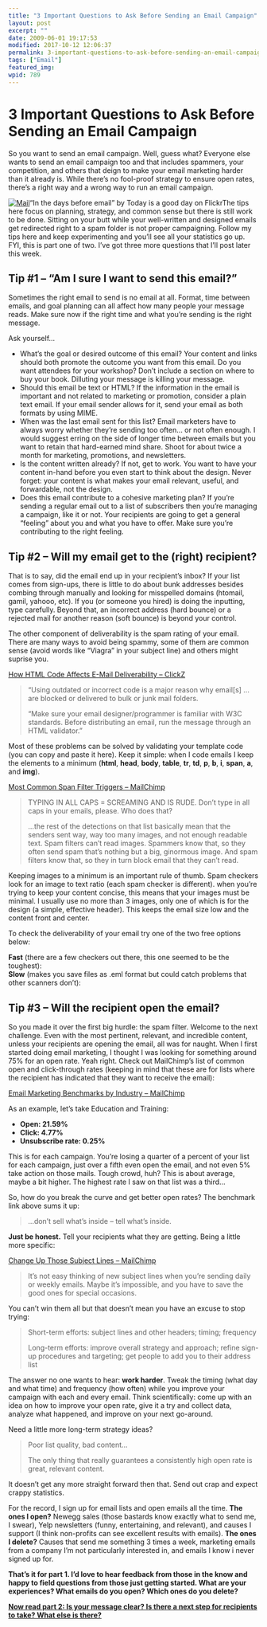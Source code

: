```yaml
---
title: "3 Important Questions to Ask Before Sending an Email Campaign"
layout: post
excerpt: ""
date: 2009-06-01 19:17:53
modified: 2017-10-12 12:06:37
permalink: 3-important-questions-to-ask-before-sending-an-email-campaign/index.html
tags: ["Email"]
featured_img: 
wpid: 789
---
```


# 3 Important Questions to Ask Before Sending an Email Campaign

So you want to send an email campaign. Well, guess what? Everyone else wants to send an email campaign too and that includes spammers, your competition, and others that deign to make your email marketing harder than it already is. While there’s no fool-proof strategy to ensure open rates, there’s a right way and a wrong way to run an email campaign.

[![Mail](/_images/2009/06/the_mail.jpg)](http://www.flickr.com/photos/good_day/19705415/)“In the days before email” by Today is a good day on FlickrThe tips here focus on planning, strategy, and common sense but there is still work to be done. Sitting on your butt while your well-written and designed emails get redirected right to a spam folder is not proper campaigning. Follow my tips here and keep experimenting and you’ll see all your statistics go up. FYI, this is part one of two. I’ve got three more questions that I’ll post later this week.

Tip #1 – “Am I sure I want to send this email?”
-----------------------------------------------

Sometimes the right email to send is no email at all. Format, time between emails, and goal planning can all affect how many people your message reads. Make sure now if the right time and what you’re sending is the right message.

Ask yourself…

- What’s the goal or desired outcome of this email? Your content and links should both promote the outcome you want from this email. Do you want attendees for your workshop? Don’t include a section on where to buy your book. Dilluting your message is killing your message.
- Should this email be text or HTML? If the information in the email is important and not related to marketing or promotion, consider a plain text email. If your email sender allows for it, send your email as both formats by using MIME.
- When was the last email sent for this list? Email marketers have to always worry whether they’re sending too often… or not often enough. I would suggest erring on the side of longer time between emails but you want to retain that hard-earned mind share. Shoot for about twice a month for marketing, promotions, and newsletters.
- Is the content written already? If not, get to work. You want to have your content in-hand before you even start to think about the design. Never forget: your content is what makes your email relevant, useful, and forwardable, not the design.
- Does this email contribute to a cohesive marketing plan? If you’re sending a regular email out to a list of subscribers then you’re managing a campaign, like it or not. Your recipients are going to get a general “feeling” about you and what you have to offer. Make sure you’re contributing to the right feeling.

Tip #2 – Will my email get to the (right) recipient?
----------------------------------------------------

That is to say, did the email end up in your recipient’s inbox? If your list comes from sign-ups, there is little to do about bunk addresses besides combing through manually and looking for misspelled domains (htomail, gamil, yahooo, etc). If you (or someone you hired) is doing the inputting, type carefully. Beyond that, an incorrect address (hard bounce) or a rejected mail for another reason (soft bounce) is beyond your control.

The other component of deliverability is the spam rating of your email. There are many ways to avoid being spammy, some of them are common sense (avoid words like “Viagra” in your subject line) and others might suprise you.

[How HTML Code Affects E-Mail Deliverability – ClickZ](http://www.clickz.com/3490146)

> “Using outdated or incorrect code is a major reason why email\[s\] … are blocked or delivered to bulk or junk mail folders.
> 
> “Make sure your email designer/programmer is familiar with W3C standards. Before distributing an email, run the message through an HTML validator.”

Most of these problems can be solved by validating your template code (you can copy and paste it here). Keep it simple: when I code emails I keep the elements to a minimum (**html**, **head**, **body**, **table**, **tr**, **td**, **p**, **b**, **i**, **span**, **a**, and **img**).

[Most Common Span Filter Triggers – MailChimp](http://www.mailchimp.com/blog/most-common-spam-filter-triggers/)

> TYPING IN ALL CAPS = SCREAMING AND IS RUDE. Don’t type in all caps in your emails, please. Who does that?
> 
> …the rest of the detections on that list basically mean that the senders sent way, way too many images, and not enough readable text. Spam filters can’t read images. Spammers know that, so they often send spam that’s nothing but a big, ginormous image. And spam filters know that, so they in turn block email that they can’t read.

Keeping images to a minimum is an important rule of thumb. Spam checkers look for an image to text ratio (each spam checker is different). when you’re trying to keep your content concise, this means that your images must be minimal. I usually use no more than 3 images, only one of which is for the design (a simple, effective header). This keeps the email size low and the content front and center.

To check the deliverability of your email try one of the two free options below:

**Fast** (there are a few checkers out there, this one seemed to be the toughest):   
**Slow** (makes you save files as .eml format but could catch problems that other scanners don’t): 

Tip #3 – Will the recipient open the email?
-------------------------------------------

So you made it over the first big hurdle: the spam filter. Welcome to the next challenge. Even with the most pertinent, relevant, and incredible content, unless your recipients are opening the email, all was for naught. When I first started doing email marketing, I thought I was looking for something around 75% for an open rate. Yeah right. Check out MailChimp’s list of common open and click-through rates (keeping in mind that these are for lists where the recipient has indicated that they want to receive the email):

[Email Marketing Benchmarks by Industry – MailChimp](https://mailchimp.com/resources/research/email-marketing-benchmarks/)

As an example, let’s take Education and Training:

- **Open: 21.59%**
- **Click: 4.77%**
- **Unsubscribe rate: 0.25%**

This is for each campaign. You’re losing a quarter of a percent of your list for each campaign, just over a fifth even open the email, and not even 5% take action on those mails. Tough crowd, huh? This is about average, maybe a bit higher. The highest rate I saw on that list was a third…

So, how do you break the curve and get better open rates? The benchmark link above sums it up:

> …don’t sell what’s inside – tell what’s inside.

**Just be honest.** Tell your recipients what they are getting. Being a little more specific:

[Change Up Those Subject Lines – MailChimp](http://www.mailchimp.com/blog/change-up-those-subject-lines/)

> It’s not easy thinking of new subject lines when you’re sending daily or weekly emails. Maybe it’s impossible, and you have to save the good ones for special occasions.

You can’t win them all but that doesn’t mean you have an excuse to stop trying:

> Short-term efforts: subject lines and other headers; timing; frequency
> 
> Long-term efforts: improve overall strategy and approach; refine sign-up procedures and targeting; get people to add you to their address list

The answer no one wants to hear: **work harder**. Tweak the timing (what day and what time) and frequency (how often) while you improve your campaign with each and every email. Think scientifically: come up with an idea on how to improve your open rate, give it a try and collect data, analyze what happened, and improve on your next go-around.

Need a little more long-term strategy ideas?

> Poor list quality, bad content…
> 
> The only thing that really guarantees a consistently high open rate is great, relevant content.

It doesn’t get any more straight forward then that. Send out crap and expect crappy statistics.

For the record, I sign up for email lists and open emails all the time. **The ones I open?** Newegg sales (those bastards know exactly what to send me, I swear), Yelp newsletters (funny, entertaining, and relevant), and causes I support (I think non-profits can see excellent results with emails). **The ones I delete?** Causes that send me something 3 times a week, marketing emails from a company I’m not particularly interested in, and emails I know i never signed up for.

**That’s it for part 1. I’d love to hear feedback from those in the know and happy to field questions from those just getting started. What are your experiences? What emails do you open? Which ones do you delete?**

[**Now read part 2: Is your message clear? Is there a next step for recipients to take? What else is there?**](/3-more-important-questions-to-ask-before-sending-company-email-marketing/)